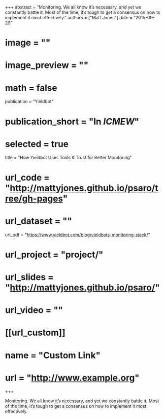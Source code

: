 +++
abstract = "Monitoring. We all know it’s necessary, and yet we constantly battle it. Most of the time, it’s tough to get a consensus on how to implement it most effectively."
authors = ["Matt Jones"]
date = "2015-09-29"
# image = ""
# image_preview = ""
# math = false
publication = "Yieldbot"
# publication_short = "In *ICMEW*"
# selected = true
title = "How Yieldbot Uses Tools & Trust for Better Monitoring"
# url_code = "http://mattyjones.github.io/psaro/tree/gh-pages"
# url_dataset = ""
url_pdf = "https://www.yieldbot.com/blog/yieldbots-monitoring-stack/"
# url_project = "project/"
# url_slides = "http://mattyjones.github.io/psaro/"
# url_video = ""
# [[url_custom]]
# name = "Custom Link"
# url = "http://www.example.org"

+++

Monitoring. We all know it’s necessary, and yet we constantly battle it. Most of the time, it’s tough to get a consensus on how to implement it most effectively.

